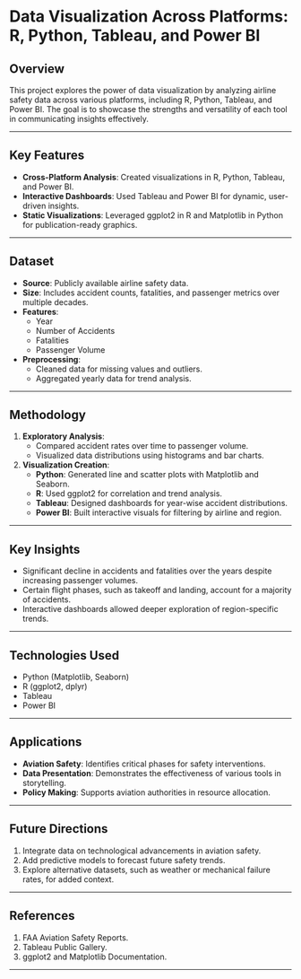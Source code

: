 # Data Visualization Across Platforms: R, Python, Tableau, and Power BI

## Overview
This project explores the power of data visualization by analyzing airline safety data across various platforms, including R, Python, Tableau, and Power BI. The goal is to showcase the strengths and versatility of each tool in communicating insights effectively.

---

## Key Features
- **Cross-Platform Analysis**: Created visualizations in R, Python, Tableau, and Power BI.
- **Interactive Dashboards**: Used Tableau and Power BI for dynamic, user-driven insights.
- **Static Visualizations**: Leveraged ggplot2 in R and Matplotlib in Python for publication-ready graphics.

---

## Dataset
- **Source**: Publicly available airline safety data.
- **Size**: Includes accident counts, fatalities, and passenger metrics over multiple decades.
- **Features**:
  - Year
  - Number of Accidents
  - Fatalities
  - Passenger Volume
- **Preprocessing**:
  - Cleaned data for missing values and outliers.
  - Aggregated yearly data for trend analysis.

---

## Methodology
1. **Exploratory Analysis**:
   - Compared accident rates over time to passenger volume.
   - Visualized data distributions using histograms and bar charts.
2. **Visualization Creation**:
   - **Python**: Generated line and scatter plots with Matplotlib and Seaborn.
   - **R**: Used ggplot2 for correlation and trend analysis.
   - **Tableau**: Designed dashboards for year-wise accident distributions.
   - **Power BI**: Built interactive visuals for filtering by airline and region.

---

## Key Insights
- Significant decline in accidents and fatalities over the years despite increasing passenger volumes.
- Certain flight phases, such as takeoff and landing, account for a majority of accidents.
- Interactive dashboards allowed deeper exploration of region-specific trends.

---

## Technologies Used
- Python (Matplotlib, Seaborn)
- R (ggplot2, dplyr)
- Tableau
- Power BI

---

## Applications
- **Aviation Safety**: Identifies critical phases for safety interventions.
- **Data Presentation**: Demonstrates the effectiveness of various tools in storytelling.
- **Policy Making**: Supports aviation authorities in resource allocation.

---

## Future Directions
1. Integrate data on technological advancements in aviation safety.
2. Add predictive models to forecast future safety trends.
3. Explore alternative datasets, such as weather or mechanical failure rates, for added context.

---

## References
1. FAA Aviation Safety Reports.
2. Tableau Public Gallery.
3. ggplot2 and Matplotlib Documentation.

---
